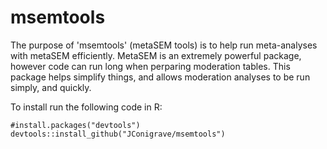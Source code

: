 # msemtools

The purpose of 'msemtools' (metaSEM tools) is to help run meta-analyses with metaSEM efficiently. MetaSEM is an extremely powerful package, however code can run long when perparing moderation tables. This package helps simplify things, and allows moderation analyses to be run simply, and quickly.

To install run the following code in R:<br/>
```
#install.packages("devtools")
devtools::install_github("JConigrave/msemtools")
```
